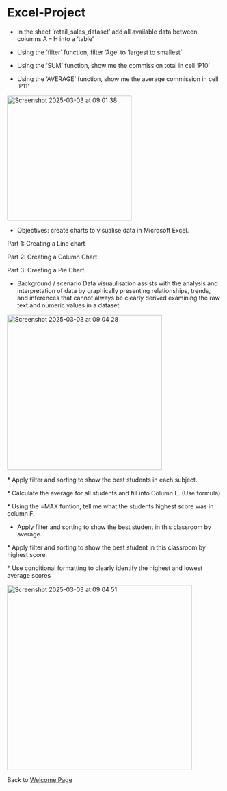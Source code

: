 # Excel-Project

* In the sheet ‘retail_sales_dataset’ add all available data between columns A – H into a ‘table’

* Using the ‘filter’ function, filter ‘Age’ to ‘largest to smallest’

* Using the ‘SUM’ function, show me the commission total in cell ‘P10’

* Using the ‘AVERAGE’ function, show me the average commission in cell ‘P11’

<img width="291" alt="Screenshot 2025-03-03 at 09 01 38" src="https://github.com/user-attachments/assets/f5e3cfd7-d8b7-4b84-a4b9-3f1c8c15fae0" />

* Objectives: create charts to visualise data in Microsoft Excel.

Part 1: Creating a Line chart

Part 2: Creating a Column Chart

Part 3: Creating a Pie Chart

* Background / scenario
Data visuaulisation assists with the analysis and interpretation of data by graphically
presenting relationships, trends, and inferences that cannot always be clearly derived examining the raw text and numeric values in a dataset.

<img width="362" alt="Screenshot 2025-03-03 at 09 04 28" src="https://github.com/user-attachments/assets/1975f036-8dc1-49bd-821f-9ee9a4500e2f" />

﻿﻿﻿* Apply filter and sorting to show the best students in each subject.
   
﻿﻿﻿* Calculate the average for all students and fill into Column E. (Use formula)
   
﻿﻿﻿* Using the =MAX funtion, tell me what the students highest score was in column F.
   
* Apply filter and sorting to show the best student in this classroom by average.

﻿﻿﻿* Apply filter and sorting to show the best student in this classroom by highest score.
  
﻿﻿﻿* Use conditional formatting to clearly identify the highest and lowest average scores

<img width="432" alt="Screenshot 2025-03-03 at 09 04 51" src="https://github.com/user-attachments/assets/473db96d-caba-404e-837e-148692f08a37" />


Back to [Welcome Page](https://adambouzgan.github.io/Welcome-To-My-Portfolio/)

